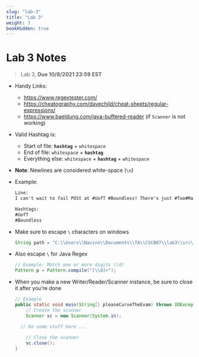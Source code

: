 ```yaml
---
slug: "lab-3"
title: "Lab 3"
weight: 3
bookHidden: true
---
```


# Lab 3 Notes
> Lab 3, **Due 10/8/2021 23:59 EST**
- Handy Links:

  - https://www.regextester.com/
  - https://cheatography.com/davechild/cheat-sheets/regular-expressions/    
  - https://www.baeldung.com/java-buffered-reader (if `Scanner` is not working)   

- Valid Hashtag is:

  - Start of file: **`hashtag`** + `whitespace`  
  - End of file: `whitespace` + **`hashtag`**  
  - Everything else: `whitespace` + **`hashtag`** + `whitespace`    

- **Note**: Newlines are considered white-space (`\n`)  

- Example:

  ```txt
  Line: 
  I can't wait to fail POSt at #UofT #Boundless! There's just #Too#Many#Proofs! #Boundless\n
  
  Hashtags: 
  #UofT
  #Boundless 
  ```

- Make sure to escape `\`  characters on windows

  ```java
  String path = "C:\\Users\\Navinn\\Documents\\TA\\CSCB07\\lab3\\src\\Tweets2020";
  ```

- Also escape `\` for Java Regex

  ```java
  // Example: Match one or more digits (\d)
  Pattern p = Pattern.compile("[\\d]+");
  ```

- When you make a new Writer/Reader/Scanner instance, be sure to close it after you’re done


  ```java
  // Example
  public static void main(String[] pleaseCurveTheExam) throws IOException {
      // Create the scanner
      Scanner sc = new Scanner(System.in);
  
  	// Do some stuff here ...
      
      // Close the scanner
      sc.close();
  }
  ```

